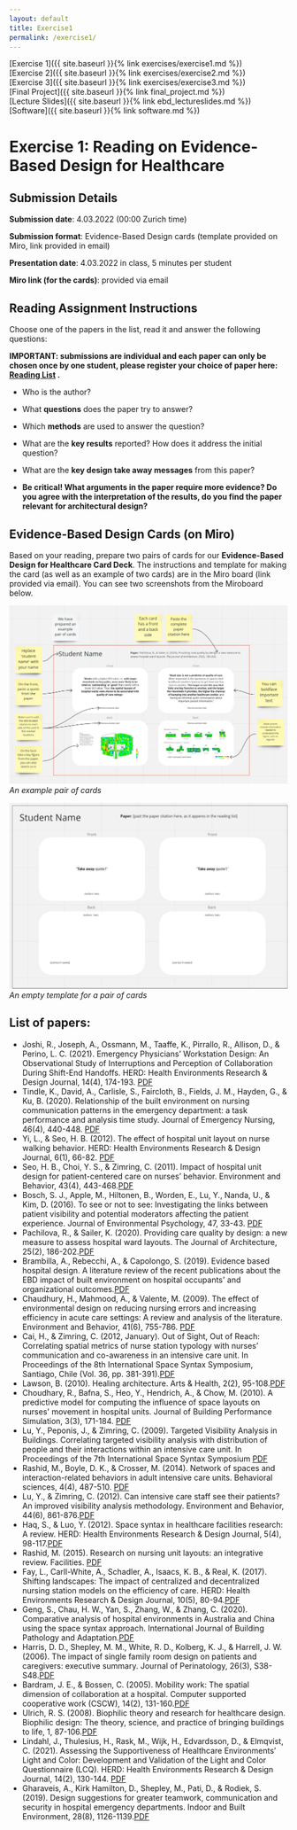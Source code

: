 ```yaml
---
layout: default
title: Exercise1
permalink: /exercise1/
---
```


[Exercise 1]({{ site.baseurl }}{% link exercises/exercise1.md %})\
[Exercise 2]({{ site.baseurl }}{% link exercises/exercise2.md %})\
[Exercise 3]({{ site.baseurl }}{% link exercises/exercise3.md %})\
[Final Project]({{ site.baseurl }}{% link final_project.md %})\
[Lecture Slides]({{ site.baseurl }}{% link ebd_lectureslides.md %})\
[Software]({{ site.baseurl }}{% link software.md %})

# Exercise 1: Reading on Evidence-Based Design for Healthcare  

## Submission Details 
**Submission date**: 4.03.2022 (00:00 Zurich time)

**Submission format**: Evidence-Based Design cards (template provided on Miro, link provided in email) 

**Presentation date**: 4.03.2022 in class, 5 minutes per student

**Miro link (for the cards)**: provided via email


## Reading Assignment Instructions 

Choose one of the papers in the list, read it and answer the following questions:

**IMPORTANT: submissions are individual and each paper can only be chosen once by one student, please register your choice of paper here: [Reading List](https://docs.google.com/spreadsheets/d/1rc-Cqsg77d6jgiE8nTF9AUOyNM0h71KzvZEkXmHIEQo/edit?usp=sharing) .**

  * Who is the author?

  * What **questions** does the paper try to answer? 

  * Which **methods** are used to answer the question?

  * What are the **key results** reported? How does it address the initial question?

  * What are the **key design take away messages** from this paper? 

  * **Be critical! What arguments in the paper require more evidence?  Do you agree with the interpretation of the results, do you find the paper    relevant for architectural design?** 

## Evidence-Based Design Cards (on Miro)
Based on your reading, prepare two pairs of cards for our **Evidence-Based Design for Healthcare Card Deck**. 
The instructions and template for making the card (as well as an example of two cards) are in the Miro board (link provided via email).
You can see two screenshots from the Miroboard below. 

![An example pair of cards](/assets/images/ExampleCard.jpg)
*An example pair of cards*

![An empty template for a pair of cards](/assets/images/TemplateCard.jpg)
*An empty template for a pair of cards*

## List of papers: 

* Joshi, R., Joseph, A., Ossmann, M., Taaffe, K., Pirrallo, R., Allison, D., & Perino, L. C. (2021). Emergency Physicians’ Workstation Design: An Observational Study of Interruptions and Perception of Collaboration During Shift-End Handoffs. HERD: Health Environments Research & Design Journal, 14(4), 174-193. [PDF](https://polybox.ethz.ch/index.php/s/w3M7zI04r3GQVKM)
* Tindle, K., David, A., Carlisle, S., Faircloth, B., Fields, J. M., Hayden, G., & Ku, B. (2020). Relationship of the built environment on nursing communication patterns in the emergency department: a task performance and analysis time study. Journal of Emergency Nursing, 46(4), 440-448.
[PDF]([PDF](https://polybox.ethz.ch/index.php/s/w3M7zI04r3GQVKM))
* Yi, L., & Seo, H. B. (2012). The effect of hospital unit layout on nurse walking behavior. HERD: Health Environments Research & Design Journal, 6(1), 66-82. [PDF](https://polybox.ethz.ch/index.php/s/9AUBzLIGR2Yd6V0)
* Seo, H. B., Choi, Y. S., & Zimring, C. (2011). Impact of hospital unit design for patient-centered care on nurses’ behavior. Environment and Behavior, 43(4), 443-468.[PDF](https://polybox.ethz.ch/index.php/s/dObPtSGV57LwEgn)
* Bosch, S. J., Apple, M., Hiltonen, B., Worden, E., Lu, Y., Nanda, U., & Kim, D. (2016). To see or not to see: Investigating the links between patient visibility and potential moderators affecting the patient experience. Journal of Environmental Psychology, 47, 33-43. [PDF](https://polybox.ethz.ch/index.php/s/eClwKt7Zv2esnz4)
* Pachilova, R., & Sailer, K. (2020). Providing care quality by design: a new measure to assess hospital ward layouts. The Journal of Architecture, 25(2), 186-202.[PDF](https://polybox.ethz.ch/index.php/s/cyQj7vlPZCopdU6)
* Brambilla, A., Rebecchi, A., & Capolongo, S. (2019). Evidence based hospital design. A literature review of the recent publications about the EBD impact of built environment on hospital occupants' and organizational outcomes.[PDF](https://polybox.ethz.ch/index.php/s/oo5JOpfKgXgpqcL)
* Chaudhury, H., Mahmood, A., & Valente, M. (2009). The effect of environmental design on reducing nursing errors and increasing efficiency in acute care settings: A review and analysis of the literature. Environment and Behavior, 41(6), 755-786. 
[PDF](https://polybox.ethz.ch/index.php/s/Sf264jobIxny5s1)
* Cai, H., & Zimring, C. (2012, January). Out of Sight, Out of Reach: Correlating spatial metrics of nurse station typology with nurses’ communication and co-awareness in an intensive care unit. In Proceedings of the 8th International Space Syntax Symposium, Santiago, Chile (Vol. 36, pp. 381-391).[PDF](https://polybox.ethz.ch/index.php/s/tK6MbFLk9W0vud4)
* Lawson, B. (2010). Healing architecture. Arts & Health, 2(2), 95-108.[PDF](https://polybox.ethz.ch/index.php/s/Wx4sbefHZE5IgHL)
* Choudhary, R., Bafna, S., Heo, Y., Hendrich, A., & Chow, M. (2010). A predictive model for computing the influence of space layouts on nurses' movement in hospital units. Journal of Building Performance Simulation, 3(3), 171-184. [PDF](https://polybox.ethz.ch/index.php/s/UkVV2VIVppWmuKW)
* Lu, Y., Peponis, J., & Zimring, C. (2009). Targeted Visibility Analysis in Buildings. Correlating targeted visibility analysis with distribution of people and their interactions within an intensive care unit. In Proceedings of the 7th International Space Syntax Symposium [PDF](https://polybox.ethz.ch/index.php/s/qVWs9D0AMGqvubt)
* Rashid, M., Boyle, D. K., & Crosser, M. (2014). Network of spaces and interaction-related behaviors in adult intensive care units. Behavioral sciences, 4(4), 487-510. [PDF](https://polybox.ethz.ch/index.php/s/dfrO8Jg0KothW1M)
* Lu, Y., & Zimring, C. (2012). Can intensive care staff see their patients? An improved visibility analysis methodology. Environment and Behavior, 44(6), 861-876.[PDF](https://polybox.ethz.ch/index.php/s/u79LxASwFeXEV8c)
* Haq, S., & Luo, Y. (2012). Space syntax in healthcare facilities research: A review. HERD: Health Environments Research & Design Journal, 5(4), 98-117.[PDF](https://polybox.ethz.ch/index.php/s/wvGnkFrSzVlGniN)
* Rashid, M. (2015). Research on nursing unit layouts: an integrative review. Facilities. [PDF](https://polybox.ethz.ch/index.php/s/ak0ko2b8SdIpQAm)
* Fay, L., Carll-White, A., Schadler, A., Isaacs, K. B., & Real, K. (2017). Shifting landscapes: The impact of centralized and decentralized nursing station models on the efficiency of care. HERD: Health Environments Research & Design Journal, 10(5), 80-94.[PDF](https://polybox.ethz.ch/index.php/s/O7fVUC2cHBA323j)
* Geng, S., Chau, H. W., Yan, S., Zhang, W., & Zhang, C. (2020). Comparative analysis of hospital environments in Australia and China using the space syntax approach. International Journal of Building Pathology and Adaptation.[PDF](https://polybox.ethz.ch/index.php/s/fn1I4IZPHCnpDhh)
* Harris, D. D., Shepley, M. M., White, R. D., Kolberg, K. J., & Harrell, J. W. (2006). The impact of single family room design on patients and caregivers: executive summary. Journal of Perinatology, 26(3), S38-S48.[PDF](https://polybox.ethz.ch/index.php/s/f1bgdZwZ7qYlUfD)
* Bardram, J. E., & Bossen, C. (2005). Mobility work: The spatial dimension of collaboration at a hospital. Computer supported cooperative work (CSCW), 14(2), 131-160.[PDF](https://polybox.ethz.ch/index.php/s/w5vy6bhqpfx5xJR)
* Ulrich, R. S. (2008). Biophilic theory and research for healthcare design. Biophilic design: The theory, science, and practice of bringing buildings to life, 1, 87-106.[PDF](https://polybox.ethz.ch/index.php/s/zP8IhvAZqrLp1Dy)
* Lindahl, J., Thulesius, H., Rask, M., Wijk, H., Edvardsson, D., & Elmqvist, C. (2021). Assessing the Supportiveness of Healthcare Environments’ Light and Color: Development and Validation of the Light and Color Questionnaire (LCQ). HERD: Health Environments Research & Design Journal, 14(2), 130-144. [PDF](https://polybox.ethz.ch/index.php/s/sx61nMH6xBF7spR)
* Gharaveis, A., Kirk Hamilton, D., Shepley, M., Pati, D., & Rodiek, S. (2019). Design suggestions for greater teamwork, communication and security in hospital emergency departments. Indoor and Built Environment, 28(8), 1126-1139.[PDF](https://polybox.ethz.ch/index.php/s/pDaNKydJYVuDlsZ)
